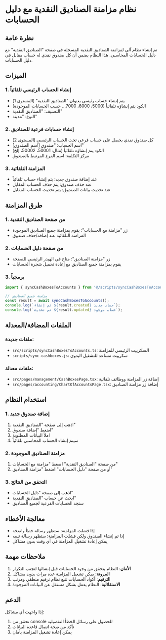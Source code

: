 # نظام مزامنة الصناديق النقدية مع دليل الحسابات

## نظرة عامة

تم إنشاء نظام آلي لمزامنة الصناديق النقدية المسجلة في صفحة "الصناديق النقدية" مع دليل الحسابات المحاسبي. هذا النظام يضمن أن كل صندوق نقدي له حساب مقابل في دليل الحسابات.

## الميزات

### 1. إنشاء الحساب الرئيسي تلقائياً
- يتم إنشاء حساب رئيسي بعنوان "الصناديق النقدية" (المستوى 1)
- الكود يتم إنشاؤه تلقائياً (5000، 6000، 7000... حسب الحسابات الموجودة)
- التصنيف: "الصناديق النقدية"
- النوع: "مدينة"

### 2. إنشاء حسابات فرعية للصناديق
- كل صندوق نقدي يحصل على حساب فرعي تحت الحساب الرئيسي (المستوى 2)
- اسم الحساب: "صندوق [اسم الصندوق]"
- الكود يتم إنشاؤه تلقائياً (مثال: 50001، 50002، إلخ)
- مركز التكلفة: اسم الفرع المرتبط بالصندوق

### 3. المزامنة التلقائية
- عند إضافة صندوق جديد: يتم إنشاء حساب تلقائياً
- عند حذف صندوق: يتم حذف الحساب المقابل
- عند تحديث بيانات الصندوق: يتم تحديث الحساب المقابل

## طرق المزامنة

### 1. من صفحة الصناديق النقدية
- زر "مزامنة مع الحسابات": يقوم بمزامنة جميع الصناديق الموجودة
- المزامنة التلقائية عند إضافة/حذف صندوق

### 2. من صفحة دليل الحسابات
- زر "مزامنة الصناديق": متاح في الهيدر الرئيسي للصفحة
- يقوم بمزامنة جميع الصناديق مع إعادة تحميل شجرة الحسابات

### 3. برمجياً
```typescript
import { syncCashBoxesToAccounts } from '@/scripts/syncCashBoxesToAccounts';

// مزامنة جميع الصناديق
const result = await syncCashBoxesToAccounts();
console.log(`تم إنشاء ${result.created} حساب جديد`);
console.log(`تم تحديث ${result.updated} حساب موجود`);
```

## الملفات المضافة/المعدلة

### ملفات جديدة:
- `src/scripts/syncCashBoxesToAccounts.ts`: السكريپت الرئيسي للمزامنة
- `scripts/sync-cashboxes.js`: سكريپت مساعد للتشغيل اليدوي

### ملفات معدلة:
- `src/pages/management/CashBoxesPage.tsx`: إضافة زر المزامنة ووظائف تلقائية
- `src/pages/accounting/ChartOfAccountsPage.tsx`: إضافة زر مزامنة الصناديق

## استخدام النظام

### 1. إضافة صندوق جديد
1. اذهب إلى صفحة "الصناديق النقدية"
2. اضغط "إضافة صندوق"
3. املأ البيانات المطلوبة
4. سيتم إنشاء الحساب المحاسبي تلقائياً

### 2. مزامنة الصناديق الموجودة
1. من صفحة "الصناديق النقدية" اضغط "مزامنة مع الحسابات"
2. أو من صفحة "دليل الحسابات" اضغط "مزامنة الصناديق"

### 3. التحقق من النتائج
- اذهب إلى صفحة "دليل الحسابات"
- ابحث عن حساب "الصناديق النقدية"
- ستجد الحسابات الفرعية لجميع الصناديق

## معالجة الأخطاء

- إذا فشلت المزامنة: ستظهر رسالة خطأ واضحة
- إذا تم إنشاء الصندوق ولكن فشلت المزامنة: ستظهر رسالة تنبيه
- يمكن إعادة تشغيل المزامنة في أي وقت بدون مشاكل

## ملاحظات مهمة

1. **الأمان**: النظام يتحقق من وجود الحسابات قبل إنشائها لتجنب التكرار
2. **المرونة**: يمكن تشغيل المزامنة عدة مرات بدون مشاكل
3. **الترقيم**: أكواد الحسابات تتبع نظام ترقيم منطقي ومرتب
4. **الاستقلالية**: النظام يعمل بشكل مستقل عن البيانات الموجودة

## الدعم

إذا واجهت أي مشاكل:
1. تحقق من console للحصول على رسائل الخطأ التفصيلية
2. تأكد من صحة اتصال قاعدة البيانات
3. يمكن إعادة تشغيل المزامنة بأمان
